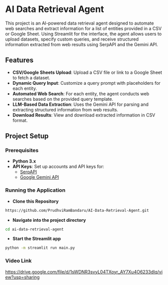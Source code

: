 # AI Data Retrieval Agent

This project is an AI-powered data retrieval agent designed to automate web searches and extract information for a list of entities provided in a CSV or Google Sheet. Using Streamlit for the interface, the agent allows users to upload datasets, specify custom queries, and receive structured information extracted from web results using SerpAPI and the Gemini API.

## Features

- **CSV/Google Sheets Upload**: Upload a CSV file or link to a Google Sheet to fetch a dataset.
- **Dynamic Query Input**: Customize a query prompt with placeholders for each entity.
- **Automated Web Search**: For each entity, the agent conducts web searches based on the provided query template.
- **LLM-Based Data Extraction**: Uses the Gemini API for parsing and extracting structured information from web results.
- **Download Results**: View and download extracted information in CSV format.

## Project Setup

### Prerequisites

- **Python 3.x**
- **API Keys**: Set up accounts and API keys for:
  - [SerpAPI](https://serpapi.com/)
  - [Google Gemini API](https://cloud.google.com/)

### Running the Application

- **Clone this Repository**
```bash
https://github.com/PrudhviRamBandaru/AI-Data-Retrieval-Agent.git
```

- **Navigate into the project directory**
```bash
cd ai-data-retrieval-agent
```

- **Start the Streamlit app**
```bash
python -m streamlit run main.py
```

### Video Link
https://drive.google.com/file/d/1sWDNR3svyL04TXoyr_AY7Xu4O6233dIq/view?usp=sharing
